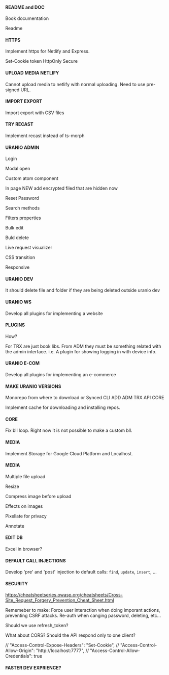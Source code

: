 #### README and DOC

Book documentation

Readme

#### HTTPS

Implement https for Netlify and Express.

Set-Cookie token HttpOnly Secure

#### UPLOAD MEDIA NETLIFY

Cannot upload media to netlify with normal uploading.
Need to use pre-signed URL.

#### IMPORT EXPORT

Import export with CSV files

#### TRY RECAST

Implement recast instead of ts-morph

#### URANIO ADMIN

Login

Modal open

Custom atom component

In page NEW add encrypted filed that are hidden now

Reset Password

Search methods

Filters properties

Bulk edit

Buld delete

Live request visualizer

CSS transition

Responsive

#### URANIO DEV

It should delete file and folder if they are being deleted outside uranio dev

#### URANIO WS

Develop all plugins for implementing a website

#### PLUGINS

How?

For TRX are just book libs.
From ADM they must be something related with the admin interface.
i.e. A plugin for showing logging in with device info.

#### URANIO E-COM

Develop all plugins for implementing an e-commerce


#### MAKE URANIO VERSIONS

Monorepo from where to download
or
Synced CLI ADD ADM TRX API CORE

Implement cache for downloading and installing repos.

#### CORE

Fix bll loop.
Right now it is not possible to make a custom bll.

#### MEDIA

Implement Storage for Google Cloud Platform and Localhost.

#### MEDIA

Multiple file upload

Resize

Compress image before upload

Effects on images

Pixellate for privacy

Annotate

#### EDIT DB

Excel in browser?


#### DEFAULT CALL INJECTIONS

Develop 'pre' and 'post' injection to default calls: `find`, `update`, `insert`, ...


#### SECURITY

https://cheatsheetseries.owasp.org/cheatsheets/Cross-Site_Request_Forgery_Prevention_Cheat_Sheet.html

Rememeber to make:
Force user interaction when doing imporant actions, preventing CSRF attacks.
Re-auth when canging password, deleting, etc...

Should we use refresh_token?

What about CORS? Should the API respond only to one client?

// "Access-Control-Expose-Headers": "Set-Cookie",
// "Access-Control-Allow-Origin": "http://localhost:7777",
// "Access-Control-Allow-Credentials": true


#### FASTER DEV EXPRIENCE?


